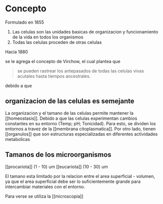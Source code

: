# Concepto
Formulado en 1855

1. Las celulas son las unidades basicas de organizacion y funcionamiento de la vida en todos los organismos
2. Todas las celulas proceden de otras celulas

Hacia 1880

se le agrega el concepto de Virchow, el cual plantea que 

> se pueden rastrear los antepasados de todas las celulas vivas acutales hasta tiempos ancestrales.

debido a que

## organizacion de las celulas es semejante

La organizacion y el tamano de las celulas permite mantener la [[homeostasis]]. Debido a que las celulas experimentan cambios constantes en su entorno (Temp; pH; Tonicidad).
 Para esto, se dividen los entornos a travez de la [[membrana citoplasmatica]].
 Por otro lado, tienen [[organulos]] que son estructuras especializadas en diferentes actividades metabolicas


 ## Tamanos de los microorganismos

 [[procariota]] (1 - 10)   um
 [[eucariota]]   (10 - 30) um

 El tamano esta limitado por la relacion entre el area superficial - volumen, ya que el area superficial debe ser lo suficientemente grande para intercambiar materiales con el entorno.

 Para verse se utiliza la [[microscopia]]